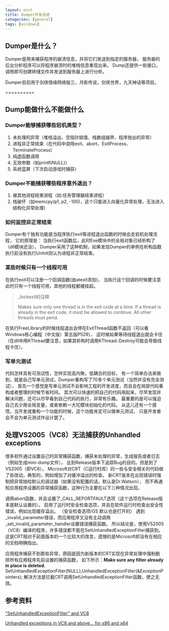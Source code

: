 ```yaml
---
layout: post
title: Dumper开发总结
categories: [general]
tags: [windows]
---
```


## Dumper是什么？ ##
Dumper是用来捕获程序的崩溃信息，并将它们发送到指定的服务器，
服务器的后台分析程序可以将程序崩溃时的堆栈信息重现出来。
Dump还提供一些接口，调用即可创建转储文件并发送到服务器上进行分析。

Dumper目前用于剑侠情缘网络版三，月影传说，剑侠世界，九天神话等项目。

==========

## Dump能做什么不能做什么 ##

### Dumper能够捕获哪些宕机类型？ ###
1. 未处理的异常（堆栈溢出、空指针赋值、栈数组越界、程序抛出的异常） 
1. 进程非正常结束（在代码中调用exit、abort、ExitProcess、TerminateProcess）
1. 纯虚函数调用 
1. 无效参数（如printf(NULL)） 
1. 系统蓝屏（下次启动游戏时捕获）

### Dumper不能捕获哪些程序意外退出？ ###
1. 被其他进程结束进程（如:任务管理器结束进程） 
1. 栈破坏（如memcpy(p1, p2, -100)，这个只能进入向量化异常处理，无法进入结构化异常处理）

### 如何监控非正常结束 ###
Dumper有个独有功能是当程序执行exit等进程退出函数的时候会走宕机处理流程，
它的原理是：
当执行exit函数后，此时Exe模块中的全局对象已经析构了（dll模块还没），
Dumper采用了这种机制，如果发现Dumper的单例在析构函数执行前没有执行UnInit则认为进程非正常结束。

### 某些时候只有一个线程可用 ###
在执行exit可以注册一个回调函数(由atexit添加)，
当执行这个回调的时候要注意此时只有一个线程可用，其他的线程都被挂起。

> _lockexit的注释
> 
> Makes sure only one thread is in the exit code at a time. 
> If a thread is already in the exit code, it must be allowed to continue. 
> All other threads must pend.

在执行FreeLibrary的时候线程退出会停在ExitThread函数不返回（可以看Windows核心编程（中文版）第五版P529），
这时候如果等待线程退出就会卡住（在dll中用KThread要注意，如果其析构时调用KThread::Destroy可能会导致线程卡住）。

### 写单元测试 ###
代码怎样具有可测试性，怎样实现高内聚，低耦合的目标，
有一个简单办法来做到，就是自己写单元测试，Dumper重构写了70多个单元测试（当然并没有完全测试），
首先一个感觉是写单元测试不会影响工程的开发进度，而且会在局部代码重构或者整理的时候节省时间。
其次可以快速的把自己的代码用起来，尽早发现并解决问题，还可以尽早看到自己代码的执行，非常有乐趣。
最重要的是可以强迫自己去少用全局变量，或者依赖一大坨模块初始化的代码。
从这儿还有一个感悟，当开发或重构一个功能的时候，这个功能肯定可以做单元测试，
只是开发者会不会为单元测试作设计罢了。

## 处理VS2005（VC8）无法捕获的Unhandled exceptions ##

很多软件通过设置自己的异常捕获函数，捕获未处理的异常，生成报告或者日志（例如生成mini-dump文件），
达到Release版本下追踪Bug的目的。但是到了VS2005（即VC8），
Microsoft对CRT（C运行时库）的一些与安全相关的代码做了些改动，典型的，例如增加了对缓冲溢出的检查。
新CRT版本在出现错误时强制把异常抛给默认的调试器（如果没有配置的话，默认是Dr.Watson），
而不再通知应用程序设置的异常捕获函数，这种行为主要在以下三种情况出现。

调用abort函数，并且设置了_CALL\_REPORTFAULT选项（这个选项在Release版本是默认设置的）。
启用了运行时安全检查选项，并且在软件运行时检查出安全性错误，例如出现缓存溢出。
（安全检查选项/GS 默认也是打开的）
遇到\_invalid\_parameter错误，而应用程序又没有主动调用\_set\_invalid\_parameter\_handler设置错误捕获函数。
所以结论是，使用VS2005（VC8）编译的程序，许多错误都不能在SetUnhandledExceptionFilter捕获到。
这是CRT相对于前面版本的一个比较大的改变，遗憾的是Microsoft却没有在相应的文档明确指出。

应用程序捕获不到那些异常，原因是因为新版本的CRT实现在异常处理中强制删除所有应用程序先前设置的捕获函数，
如下所示：**Make sure any filter already in place is deleted.** SetUnhandledExceptionFilter(NULL);UnhandledExceptionFilter(&ExceptionPointers);
解决方法是拦截CRT调用SetUnhandledExceptionFilter函数，使之无效。

## 参考资料 ##

["SetUnhandledExceptionFilter" and VC8](http://blog.kalmbachnet.de/?postid=75) 

[Unhandled exceptions in VC8 and above… for x86 and x64](http://blog.kalmbach-software.de/2008/04/02/unhandled-exceptions-in-vc8-and-above-for-x86-and-x64/)
